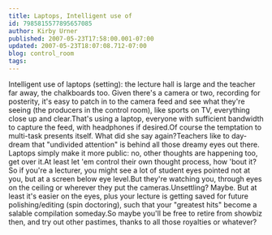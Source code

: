 ```yaml
---
title: Laptops, Intelligent use of
id: 7985815577895657085
author: Kirby Urner
published: 2007-05-23T17:58:00.001-07:00
updated: 2007-05-23T18:07:08.712-07:00
blog: control_room
tags: 
---
```


Intelligent use of laptops (setting): the lecture hall is large and the teacher far away, the chalkboards too.  Given there's a camera or two, recording for posterity, it's easy to patch in to the camera feed and see what they're seeing (the producers in the control room), like sports on TV, everything close up and clear.That's using a laptop, everyone with sufficient bandwidth to capture the feed, with headphones if desired.Of course the temptation to multi-task presents itself.  What did she say again?Teachers like to day-dream that "undivided attention" is behind all those dreamy eyes out there.  Laptops simply make it more public:  no, other thoughts are happening too, get over it.At least let 'em control their own thought process, how 'bout it?So if you're a lecturer, you might see a lot of student eyes pointed not at you, but at a screen below eye level.But they're watching you, through eyes on the ceiling or wherever they put the cameras.Unsettling? Maybe. But at least it's easier on the eyes, plus your lecture is getting saved for future polishing/editing (spin doctoring), such that your "greatest hits" become a salable compilation someday.So maybe you'll be free to retire from showbiz then, and try out other pastimes, thanks to all those royalties or whatever?
